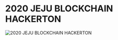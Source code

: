 # 2020 JEJU BLOCKCHAIN HACKERTON


![2020 JEJU BLOCKCHAIN HACKERTON](https://i.imgur.com/acAJCe0.jpg)  


